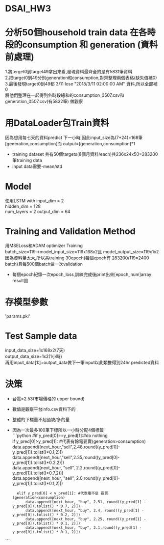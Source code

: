 # DSAI_HW3
# 分析50個household train data 在各時段的consumption 和 generation (資料前處理)  
1.將terget0到target49拿出來看,發現資料最齊全的是有5831筆資料  
2.把target0到49分別generation和consumption,對齊整理兩個表格(缺失值補0)  
3.最後發現target0到49都 3/11 lose "2018/3/11  02:00:00 AM" 資料,所以全部補0   
將他們整理在一起得到各時段總和的consumption_0507.csv和generation_0507.csv(有5832筆) 做觀察  

# 用DataLoader包Train資料   
因為想用每七天的資料predict 下一小時,因此input_size為(7*24)=168筆[generation,consumption]而 output=[generation,consumption]*1   
* training dataset 共有50個targets(8個月資料/each)共236x24x50=283200筆training data   
* input data需要-mean/std   

# Model
使用LSTM with input_dim = 2   
              hidden_dim = 128  
              num_layers = 2 
              output_dim = 64
 
# Training and Validation Method  
用MSELoss和ADAM optimizer Training   
batch_size=119->model_input_size=119x168x2且 model_output_size=119x1x2   
因為資料量太大,所以共training 30epoch(每個epoch有 283200/119=2400 batch)且每500個batch做一次validation   
* 每個epoch紀錄一次epoch_loss,訓練完成後print出來[epoch_num]array   
result圖   

# 存模型參數  
'params.pkl'  

# Test Sample data  
input_data_size=1x168x2(7天)  
output_data_size=1x2(1小時)  
再用input_data[1:]+output_data做下一筆input以此類推得到24hr predicted資料   

# 決策
* 台電=2.53(市場價格的 upper bound)  
* 數值是觀察平台info.csv資料下的  
* 整體的下標量不超過缺/多的量  
* 因為一次最多100筆下標所以一小時分配4個標籤  
ˋˋˋpython
        #if y_pred[0]==y_pred[1]:#do nothing  
        if y_pred[0]>y_pred[1]: #代表有餘電要賣(generation>consumption)  
            data.append([next_hour,"sell",2.48,round((y_pred[0]-y_pred[1]).tolist()*0.1,2)])  
            data.append([next_hour,"sell",2.35,round((y_pred[0]-y_pred[1]).tolist()*0.2,2)])  
            data.append([next_hour, "sell", 2.2,round((y_pred[0]-y_pred[1]).tolist()*0.7,2)])  
            data.append([next_hour, "sell", 2.0,round((y_pred[0]-y_pred[1]).tolist()*0.1,2)])  

        elif y_pred[0] < y_pred[1]: #代表電不足 要買(generation<consumption)   
            data.append([next_hour, "buy", 2.51, round((y_pred[1] - y_pred[0]).tolist() * 0.7, 2)])  
            data.append([next_hour, "buy", 2.4, round((y_pred[1] - y_pred[0]).tolist() * 0.2, 2)])  
            data.append([next_hour, "buy", 2.25, round((y_pred[1] - y_pred[0]).tolist() * 0.1, 2)])  
            data.append([next_hour, "buy", 2.1,round((y_pred[1] - y_pred[0]).tolist() * 0.1, 2)])
 ˋˋˋ
      
